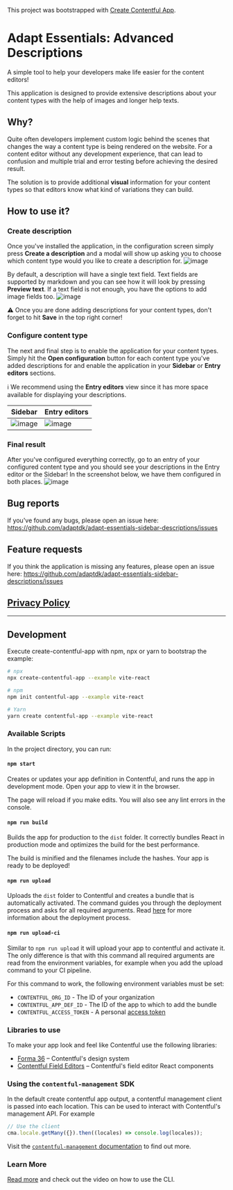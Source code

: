 This project was bootstrapped with [Create Contentful App](https://github.com/contentful/create-contentful-app).

# Adapt Essentials: Advanced Descriptions
A simple tool to help your developers make life easier for the content editors!

This application is designed to provide extensive descriptions about your content types with the help of images and longer help texts.

## Why?
Quite often developers implement custom logic behind the scenes that changes the way a content type is being rendered on the website. For a content editor without any development experience, that can lead to confusion and multiple trial and error testing before achieving the desired result.

The solution is to provide additional **visual** information for your content types so that editors know what kind of variations they can build.

## How to use it?
### Create description
Once you've installed the application, in the configuration screen simply press **Create a description** and a modal will show up asking you to choose which content type would you like to create a description for.
![image](https://github.com/adaptdk/adapt-essentials-sidebar-descriptions/assets/69549795/97cef06b-c119-44b3-8669-2dcd0c371c67)

By default, a description will have a single text field. Text fields are supported by markdown and you can see how it will look by pressing **Preview text**. If a text field is not enough, you have the options to add image fields too.
![image](https://github.com/adaptdk/adapt-essentials-sidebar-descriptions/assets/69549795/acfa3bf4-213c-4e44-bd77-b6a750f2321a)

⚠️ Once you are done adding descriptions for your content types, don't forget to hit **Save** in the top right corner!

### Configure content type
The next and final step is to enable the application for your content types. Simply hit the **Open configuration** button for each content type you've added descriptions for and enable the application in your **Sidebar** or **Entry editors** sections.

ℹ️ We recommend using the **Entry editors** view since it has more space available for displaying your descriptions.

| Sidebar | Entry editors |
| --- | --- |
| ![image](https://github.com/adaptdk/adapt-essentials-sidebar-descriptions/assets/69549795/7e8ea77c-9043-4a05-84ec-8b6cc49f9fcd) | ![image](https://github.com/adaptdk/adapt-essentials-sidebar-descriptions/assets/69549795/6345ec5c-fe8a-4f2f-914c-5cc414da944d) |

### Final result
After you've configured everything correctly, go to an entry of your configured content type and you should see your descriptions in the Entry editor or the Sidebar! In the screenshot below, we have them configured in both places.
![image](https://github.com/adaptdk/adapt-essentials-sidebar-descriptions/assets/69549795/1ceba38e-4f74-46a7-81cb-fba20c213259)

## Bug reports
If you've found any bugs, please open an issue here: https://github.com/adaptdk/adapt-essentials-sidebar-descriptions/issues

## Feature requests
If you think the application is missing any features, please open an issue here: https://github.com/adaptdk/adapt-essentials-sidebar-descriptions/issues

## [Privacy Policy](https://adaptagency.com/privacy-policy)


---


## Development

Execute create-contentful-app with npm, npx or yarn to bootstrap the example:

```bash
# npx
npx create-contentful-app --example vite-react

# npm
npm init contentful-app --example vite-react

# Yarn
yarn create contentful-app --example vite-react
```

### Available Scripts

In the project directory, you can run:

#### `npm start`

Creates or updates your app definition in Contentful, and runs the app in development mode.
Open your app to view it in the browser.

The page will reload if you make edits.
You will also see any lint errors in the console.

#### `npm run build`

Builds the app for production to the `dist` folder.
It correctly bundles React in production mode and optimizes the build for the best performance.

The build is minified and the filenames include the hashes.
Your app is ready to be deployed!

#### `npm run upload`

Uploads the `dist` folder to Contentful and creates a bundle that is automatically activated.
The command guides you through the deployment process and asks for all required arguments.
Read [here](https://www.contentful.com/developers/docs/extensibility/app-framework/create-contentful-app/#deploy-with-contentful) for more information about the deployment process.

#### `npm run upload-ci`

Similar to `npm run upload` it will upload your app to contentful and activate it. The only difference is
that with this command all required arguments are read from the environment variables, for example when you add
the upload command to your CI pipeline.

For this command to work, the following environment variables must be set:

- `CONTENTFUL_ORG_ID` - The ID of your organization
- `CONTENTFUL_APP_DEF_ID` - The ID of the app to which to add the bundle
- `CONTENTFUL_ACCESS_TOKEN` - A personal [access token](https://www.contentful.com/developers/docs/references/content-management-api/#/reference/personal-access-tokens)

### Libraries to use

To make your app look and feel like Contentful use the following libraries:

- [Forma 36](https://f36.contentful.com/) – Contentful's design system
- [Contentful Field Editors](https://www.contentful.com/developers/docs/extensibility/field-editors/) – Contentful's field editor React components

### Using the `contentful-management` SDK

In the default create contentful app output, a contentful management client is
passed into each location. This can be used to interact with Contentful's
management API. For example

```js
// Use the client
cma.locale.getMany({}).then((locales) => console.log(locales));
```

Visit the [`contentful-management` documentation](https://www.contentful.com/developers/docs/extensibility/app-framework/sdk/#using-the-contentful-management-library)
to find out more.

### Learn More

[Read more](https://www.contentful.com/developers/docs/extensibility/app-framework/create-contentful-app/) and check out the video on how to use the CLI.
